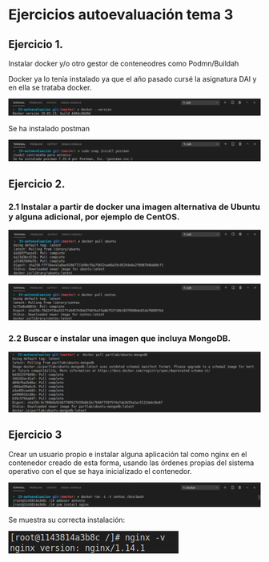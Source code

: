 # Ejercicios autoevaluación tema 3
## Ejercicio 1.
Instalar docker y/o otro gestor de conteneodres como Podmn/Buildah

Docker ya lo tenía instalado ya que el año pasado cursé la asignatura DAI y en ella se trataba docker. 

![](./images/versionDocker.png)

Se ha instalado postman

![](./images/installPostman.png)


## Ejercicio 2.

### 2.1 Instalar a partir de docker una imagen alternativa de Ubuntu y alguna adicional, por ejemplo de CentOS.

![](./images/pullUbuntu.png)


![](./images/pullCentos.png)

### 2.2 Buscar e instalar una imagen que incluya MongoDB.

![](./images/pullMongo.png)

## Ejercicio 3
Crear un usuario propio e instalar alguna aplicación tal como nginx en el contenedor creado de esta forma, usando las órdenes propias del sistema operativo con el que se haya inicializado el contenedor.

![](./images/intsallNginx.png)



Se muestra su correcta instalación:

![](./images/nginxv.png)